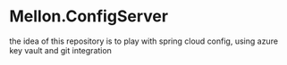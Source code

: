 # Mellon.ConfigServer

the idea of this repository is to play with spring cloud config, using azure key vault and git integration
